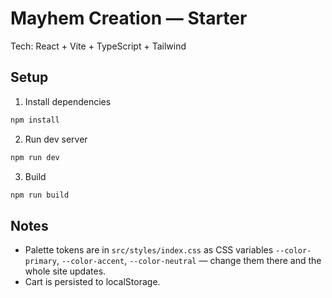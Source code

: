 # Mayhem Creation — Starter

Tech: React + Vite + TypeScript + Tailwind

## Setup

1. Install dependencies

```bash
npm install
```

2. Run dev server

```bash
npm run dev
```

3. Build

```bash
npm run build
```

## Notes
- Palette tokens are in `src/styles/index.css` as CSS variables `--color-primary`, `--color-accent`, `--color-neutral` — change them there and the whole site updates.
- Cart is persisted to localStorage.